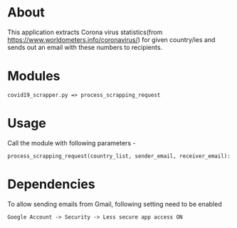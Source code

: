 # About
This application extracts Corona virus statistics(from https://www.worldometers.info/coronavirus/) for given country/ies and
sends out an email with these numbers to recipients.
# Modules
    covid19_scrapper.py => process_scrapping_request
# Usage
Call the module with following parameters -

    process_scrapping_request(country_list, sender_email, receiver_email):        
# Dependencies
To allow sending emails from Gmail, following setting need to be enabled

    Google Account -> Security -> Less secure app access ON
